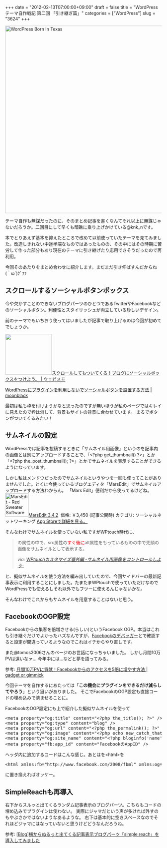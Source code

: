 +++
date = "2012-02-13T07:00:00+09:00"
draft = false
title = "WordPressテーマ自作戦記 第二回 「引き継ぎ篇」"
categories = ["WordPress"]
slug = "3624"
+++

<a title="WordPress Born In Texas by teamstickergiant, on Flickr" href="http://www.flickr.com/photos/24192350@N03/5527398076/" target="_blank"><img class="flickr_photo" src="http://farm6.static.flickr.com/5179/5527398076_eac5d142a8_z.jpg" alt="WordPress Born In Texas" width="600px" /></a>

テーマ自作も無謀だったのに、そのまとめ記事を書くなんてそれ以上に無謀じゃないだろうか。二回目にして早くも暗礁に乗り上げかけている@knk_nです。

本でとりあえず基本を抑えたところで改めて以前使っていたテーマを見てみました。改造しきれない中途半端なものではあったものの、その中にはその時期に苦労して作った部分もあり現在のテーマに引き継げたり応用できそうだったので再利用。

今回そのあたりをまとめ合わせに紹介します。まだまだ引き伸ばすんだからね(｀ω´)ｸﾞﾌﾌ
<!--more-->
<h2>スクロールするソーシャルボタンボックス</h2>
今や欠かすことのできないブログパーツのひとつであるTwitterやFacebookなどのソーシャルボタン。利便性とスタイリッシュが両立している珍しいデザイン。

前のテーマでもいちおう使ってはいましたが記事で取り上げるのは今回が初めてでしょうか。

<a href="http://webimemo.com/web/192" target="_blank"><img src="http://capture.heartrails.com/150x130/shadow?http://webimemo.com/web/192" alt="" width="150" height="130" border="0" /></a><a href="http://webimemo.com/web/192" target="_blank">スクロールしてもついてくる！ブログにソーシャルボックスをつけよう。 | ウェビメモ</a><a href="http://b.hatena.ne.jp/entry/http://webimemo.com/web/192" target="_blank"><img src="http://b.hatena.ne.jp/entry/image/large/http://webimemo.com/web/192" alt="" border="0" /></a>

<a href="http://moonblack.net/archives/388" target="_blank">WordPressにプラグインを利用しないでソーシャルボタンを設置する方法 | moonblack</a><a href="http://b.hatena.ne.jp/entry/http://moonblack.net/archives/388" target="_blank"><img src="http://b.hatena.ne.jp/entry/image/large/http://moonblack.net/archives/388" alt="" border="0" /></a>

最初は私も枠を付けようかなと思ったのですが無いほうが私のページではキレイに見えたので枠は消して、背景もサイトの背景に合わせています。
まるでボタンがついてくるみたい！
<h2>サムネイルの設定</h2>
WordPressでは記事を投稿するときに「サムネイル用画像」というのを記事内の画像とは別にアップロードすることで、「&lt;?php get_thumbnail() ?&gt;」とか「&lt;?php the_post_thumbnail(); ?&gt;」とかでサムネイルを表示することができるようになっています。

しかし私はメンドウだったのでサムネイルというやつを一回も使ってことがありませんでした。とくに今使っているブログエディタ「MarsEdit」でサムネイルアップロードする方法わからん。
「Mars Edit」便利だから使ってるけどね。
<a href="http://itunes.apple.com/jp/app/marsedit/id402376225?mt=12&amp;uo=4" target="new"><img class="appstorehelper_appicn_mac" src="http://a4.mzstatic.com/us/r1000/095/Purple/1c/4e/d9/mzi.gfwebzum.512x512-75.png" alt="MarsEdit - Red Sweater Software" width="75" height="75" /></a><a href="http://itunes.apple.com/jp/app/marsedit/id402376225?mt=12&amp;uo=4" target="new">MarsEdit 3.4.2</a>
<a href="http://itunes.apple.com/jp/app/marsedit/id402376225?mt=12&amp;uo=4" target="itunes_store"><img class="appstorehelper_icn" src="http://ax.phobos.apple.com.edgesuite.net/ja_jp/images/web/linkmaker/badge_macappstore-sm.gif" alt="" /></a>
価格: ￥3,450 (記事公開時)
カテゴリ: ソーシャルネットワーキング
<a href="http://itunes.apple.com/jp/app/marsedit/id402376225?mt=12&amp;uo=4" target="new">App Storeで詳細を見る。</a>

そんなわけでサムネイルを使っていない私ですがWPtouch時代に、
<blockquote title="WPtouchカスタマイズ番外編 -サムネイル用画像をコントロールしよう- | けんけん.com" cite="http://knk-n.com/2011/06/28/wptouch-thumbnail/"><img alt="" />の属性の中で、src属性の<span style="color: #ff0000;">すぐ後に</span>alt属性をもっているものの中で先頭の画像をサムネイルとして表示する。

<cite>via: <a href="http://knk-n.com/2011/06/28/wptouch-thumbnail/" target="_blank">WPtouchカスタマイズ番外編 -サムネイル用画像をコントロールしよう-</a></cite></blockquote>
と、擬似サムネイルを使う方法を編み出していたので、今回サイドバーの最新記事表示に利用することにしました。たまたまWPtouchで使っていただけなのでWordPressでも使えるしそれ以外でもフツーに使えるんじゃないかな。

そんなわけでこれからもサムネイルを用意することはないと思う。
<h2>FacebookのOGP設定</h2>
Facebookからの集客を倍増させる(らしい)というFacebook OGP。本当はこれも引き継ぐだけでよかったハズなんですが、<a href="https://developers.facebook.com/tools/debug" target="_blank">Facebookのデバッガー</a>とで確認すると設定が間違っているようなのでこれはイチからやり直しです。

また@tomos2006さんのページのお世話になっちゃいました。
しかし月間10万PVは遠いなァ… 今年中には…などと夢を語ってみる。

参考: <a href="http://gadget-or-gimmick.com/archives/2011-06-16/114209.html" target="_blank">月間10万PVに貢献！Facebookからのアクセスを5倍に増やす方法 | gadget or gimmick</a><a href="http://b.hatena.ne.jp/entry/http://gadget-or-gimmick.com/archives/2011-06-16/114209.html" target="_blank"><img src="http://b.hatena.ne.jp/entry/image/large/http://gadget-or-gimmick.com/archives/2011-06-16/114209.html" alt="" border="0" /></a>

今回テーマを自作するにあたっては「<strong>この機会にプラグインをできるだけ減らしてやろう</strong>」という狙いがありました。
そこでFacebookのOGP設定も直接コードの埋め込みで済ませることに。

FacebookのOGP設定にも上で紹介した擬似サムネイルを使って
<pre class="brush: xml; gutter: false;">
&lt;meta property=&quot;og:title&quot; content=&quot;&lt;?php the_title(); ?&gt;&quot; /&gt;
&lt;meta property=&quot;og:type&quot; content=&quot;blog&quot; /&gt;
&lt;meta property=&quot;og:url&quot; content=&quot;&lt;?php the_permalink(); ?&gt;&quot; /&gt;
&lt;meta property=&quot;og:image&quot; content=&quot;&lt;?php echo new_catch_that_image(); ?&gt;&quot; /&gt;
&lt;meta property=&quot;og:site_name&quot; content=&quot;&lt;?php bloginfo(&#039;name&#039;); ?&gt;&quot; /&gt;
&lt;meta property=&quot;fb:app_id&quot; content=&quot;FacebookのAppID&quot; /&gt;
</pre>
ヘッダ内に追加するコードはこんな感じ。あとはを&lt;html&gt;を
<pre class="brush: xml; gutter: false;">
&lt;html xmlns:fb=&quot;http://www.facebook.com/2008/fbml&quot; xmlns:og=&quot;http://ogp.me/ns#&quot;&gt;
</pre>
に置き換えればオッケー。
<h2>SimpleReachも再導入</h2>
右下からスルッと出てくるランダム記事表示のブログパーツ。こちらもコードの埋め込みでプラグインは使わない。
実際にジャマだという声が多ければ外すのもやぶさかではないようなあるような。
右下は基本的に空きスペースなのでそれほどジャマにはなっていないと思うけどどうなんだろうね。

参考: <a href="http://knk-n.com/2011/12/07/simplereach/" target="_blank">[Blog]横からぬるっと出てくる記事表示ブログパーツ「simple reach」を導入してみました</a><script type="text/javascript">// <![CDATA[
var url="http://knk-n.com/2011/12/07/simplereach/";
// ]]
